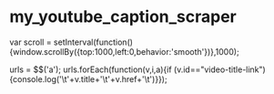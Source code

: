 # my_youtube_caption_scraper

var scroll = setInterval(function(){window.scrollBy({top:1000,left:0,behavior:'smooth'})},1000);

urls = $$('a'); urls.forEach(function(v,i,a){if (v.id=="video-title-link"){console.log('\t'+v.title+'\t'+v.href+'\t')}});